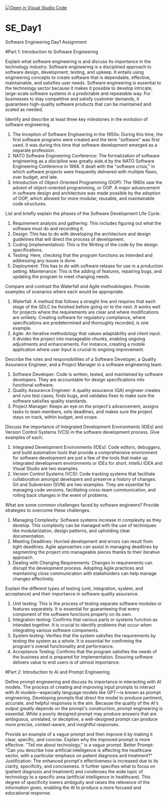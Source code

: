 [![Open in Visual Studio Code](https://classroom.github.com/assets/open-in-vscode-2e0aaae1b6195c2367325f4f02e2d04e9abb55f0b24a779b69b11b9e10269abc.svg)](https://classroom.github.com/online_ide?assignment_repo_id=15559468&assignment_repo_type=AssignmentRepo)
# SE_Day1
Software Engineering Day1 Assignment

#Part 1: Introduction to Software Engineering

Explain what software engineering is and discuss its importance in the technology industry.
Software engineering is a disciplined approach to software design, development, testing, and upkeep. It entails using engineering concepts to create software that is dependable, effective, maintainable, and satisfies user needs. Software engineering is essential to the technology sector because it makes it possible to develop intricate, large-scale software systems in a predictable and repeatable way. For businesses to stay competitive and satisfy customer demands, it guarantees high-quality software products that can be maintained and scaled as needed. 


Identify and describe at least three key milestones in the evolution of software engineering.
1. The Inception of Software Engineering in the 1950s: During this time, the first software programs were created and the term "software" was first used. It was during this time that software development emerged as a separate profession.
2. NATO Software Engineering Conference: The formalization of software engineering as a discipline was greatly aide.d by the NATO Software Engineering Conference in 1968. It dealt with the "software crisis," in which software projects were frequently delivered with multiple flaws, over budget, and late.
3. Introduction of Object-Oriented Programming (OOP): The 1980s saw the advent of object-oriented programming, or OOP. A major advancement in software design and architecture was made possible by the adoption of OOP, which allowed for more modular, reusable, and maintainable code structures.


List and briefly explain the phases of the Software Development Life Cycle.
1. Requirement analysis and gathering: This includes figuring out what the software must do and recording it.
2. Design: This has to do with developing the architecture and design guidelines that will direct the process of development.
3. Coding (implementation): This is the Writing of the code by the design specifications.
4. Testing: Here, checking that the program functions as intended and addressing any issues is done.
5. Deployment: This has to do with software release for use in a production setting.
Maintenance: This is the adding of features, repairing bugs, and updating the program to meet changing needs.


Compare and contrast the Waterfall and Agile methodologies. Provide examples of scenarios where each would be appropriate.
1. Waterfall: A method that follows a straight line and requires that each stage of the SDLC be finished before going on to the next. It works well for projects where the requirements are clear and where modifications are unlikely.
Creating software for regulatory compliance, where specifications are predetermined and thoroughly recorded, is one example.
2. Agile: An iterative methodology that values adaptability and client input. It divides the project into manageable chunks, enabling ongoing adjustments and enhancements.
For instance, creating a mobile application where user input is crucial to ongoing improvement.


Describe the roles and responsibilities of a Software Developer, a Quality Assurance Engineer, and a Project Manager in a software engineering team.
1. Software Developer: Code is written, tested, and maintained by software developers. They are accountable for design specifications into functional software.
2. Quality Assurance Engineer: A quality assurance (QA) engineer creates and runs test cases, finds bugs, and validates fixes to make sure the software satisfies quality standards.
3. Project Manager: Keeps an eye on the project's advancement, assigns tasks to team members, sets deadlines, and makes sure the project stays on track, within budget, and scope.


Discuss the importance of Integrated Development Environments (IDEs) and Version Control Systems (VCS) in the software development process. Give examples of each.
1. Integrated Development Environments (IDEs): Code editors, debuggers, and build automation tools that provide a comprehensive environment for software development are just a few of the tools that make up integrated development environments or IDEs for short. IntelliJ IDEA and Visual Studio are two examples.
2. Version Control Systems (VCS): Code tracking systems that facilitate collaboration amongst developers and preserve a history of changes. Git and Subversion (SVN) are two examples. They are essential for managing code versions, facilitating cross-team communication, and rolling back changes in the event of problems.


What are some common challenges faced by software engineers? Provide strategies to overcome these challenges.
1. Managing Complexity: Software systems increase in complexity as they develop. This complexity can be managed with the use of techniques like modularization, design patterns, and upholding clear documentation.
2. Meeting Deadlines: Hurried development and errors can result from tight deadlines. Agile approaches can assist in managing deadlines by segmenting the project into manageable pieces thanks to their iterative approach.
3. Dealing with Changing Requirements: Changes in requirements can disrupt the development process. Adopting Agile practices and maintaining close communication with stakeholders can help manage changes effectively.


Explain the different types of testing (unit, integration, system, and acceptance) and their importance in software quality assurance.
1. Unit testing: This is the process of testing separate software modules or features separately. It is essential for guaranteeing that every component of the software functions properly on its own.
2. Integration testing: Confirms that various parts or systems function as intended together. It is crucial to identify problems that occur when integrating various software components.
3. System testing: Verifies that the system satisfies the requirements by testing the system as a whole. It is essential for confirming the program's overall functionality and performance.
4. Acceptance Testing: Confirms that the program satisfies the needs of the business and is prepared for implementation. Ensuring software delivers value to end users is of utmost importance.


#Part 2: Introduction to AI and Prompt Engineering


Define prompt engineering and discuss its importance in interacting with AI models.
The process of creating and improving input prompts to interact with AI models—especially language models like GPT—is known as prompt engineering. Developing prompts that direct the model to produce pertinent, accurate, and helpful responses is the aim. Because the quality of the AI's output greatly depends on the prompt's construction, prompt engineering is essential. While a poorly designed prompt may produce answers that are ambiguous, unrelated, or deceptive, a well-designed prompt can produce more precise, context-aware, and insightful responses.


Provide an example of a vague prompt and then improve it by making it clear, specific, and concise. Explain why the improved prompt is more effective.
"Tell me about technology," is a vague prompt.
Better Prompt: "Can you describe how artificial intelligence is affecting the healthcare sector, with a particular emphasis on patient diagnosis and treatment?"
Justification: The enhanced prompt's effectiveness is increased due to its clarity, specificity, and conciseness. It further specifies what to focus on (patient diagnosis and treatment) and condenses the wide topic of technology to a specific area (artificial intelligence in healthcare). This degree of specificity lowers ambiguity and raises the relevance of the information given, enabling the AI to produce a more focused and educational response.
